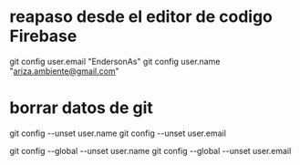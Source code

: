 # reapaso desde el editor de codigo Firebase

git config user.email "EndersonAs"
git config user.name "ariza.ambiente@gmail.com"

# borrar datos de git 
git config --unset user.name
git config --unset user.email

git config --global --unset user.name
git config --global --unset user.email
    
